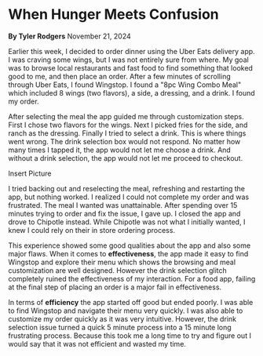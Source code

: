 # When Hunger Meets Confusion

**By Tyler Rodgers** 
November 21, 2024

Earlier this week, I decided to order dinner using the Uber Eats delivery app. I was craving some wings, but I was not entirely sure from where. My goal was to browse local restaurants and fast food to find something that looked good to me, and then place an order. After a few minutes of scrolling through Uber Eats, I found Wingstop. I found a "8pc Wing Combo Meal" which included 8 wings (two flavors), a side, a dressing, and a drink. I found my order.

After selecting the meal the app guided me through customization steps. First I chose two flavors for the wings. Next I picked fries for the side, and ranch as the dressing. Finally I tried to select a drink. This is where things went wrong. The drink selection box would not respond. No matter how many times I tapped it, the app would not let me choose a drink. And without a drink selection, the app would not let me proceed to checkout.

Insert Picture

I tried backing out and reselecting the meal, refreshing and restarting the app, but nothing worked. I realized I could not complete my order and was frustrated. The meal I wanted was unattainable. After spending over 15 minutes trying to order and fix the issue, I gave up. I closed the app and drove to Chipotle instead. While Chipotle was not what I initially wanted, I knew I could rely on their in store ordering process.

This experience showed some good qualities about the app and also some major flaws. When it comes to **effectiveness**, the app made it easy to find Wingstop and explore their menu which shows the browsing and meal customization are well designed. However the drink selection glitch completely ruined the effectiveness of my interaction. For a food app, failing at the final step of placing an order is a major fail in effectiveness. 

In terms of **efficiency** the app started off good but ended poorly. I was able to find Wingstop and navigate their menu very quickly. I was also able to customize my order quickly as it was very intuitive. However, the drink selection issue turned a quick 5 minute process into a 15 minute long frustrating process. Because this took me a long time to try and figure out I would say that it was not efficient and wasted my time.



